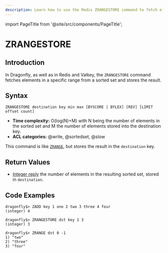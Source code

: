 ```yaml
---
description: Learn how to use the Redis ZRANGESTORE command to fetch elements in a specific range from a sorted set and store the result.
---
```


import PageTitle from '@site/src/components/PageTitle';

# ZRANGESTORE

<PageTitle title="Redis ZRANGESTORE Explained (Better Than Official Docs)" />

## Introduction

In Dragonfly, as well as in Redis and Valkey, the `ZRANGESTORE` command fetches elements in a specific range from a sorted set and stores the result.

## Syntax

```shell
ZRANGESTORE destination key min max [BYSCORE | BYLEX] [REV] [LIMIT offset count]
```

- **Time complexity:** O(log(N)+M) with N being the number of elements in the sorted set and M the number of elements stored into the destination key.
- **ACL categories:** @write, @sortedset, @slow

This command is like [`ZRANGE`](./zrange.md), but stores the result in the `destination` key.

## Return Values

- [Integer reply](https://redis.io/docs/latest/develop/reference/protocol-spec/#integers) the number of elements in the resulting sorted set, stored in `destination`.

## Code Examples

```shell
dragonfly$> ZADD key 1 one 2 two 3 three 4 four
(integer) 4

dragonfly$> ZRANGESTORE dst key 1 3
(integer) 3

dragonfly$> ZRANGE dst 0 -1
1) "two"
2) "three"
3) "four"
```
